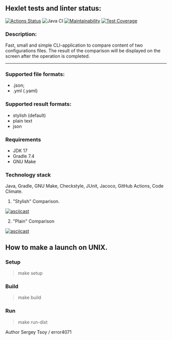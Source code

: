 ## Hexlet tests and linter status:
[![Actions Status](https://github.com/error4071/java-project-71/workflows/hexlet-check/badge.svg)](https://github.com/error4071/java-project-71/actions) ![Java CI](https://github.com/error4071/java-project-71/workflows/Java%20CI/badge.svg) [![Maintainability](https://api.codeclimate.com/v1/badges/791b448850a75f95c752/maintainability)](https://codeclimate.com/github/error4071/java-project-71/maintainability) [![Test Coverage](https://api.codeclimate.com/v1/badges/791b448850a75f95c752/test_coverage)](https://codeclimate.com/github/error4071/java-project-71/test_coverage)

### Description:
Fast, small and simple CLI-application to compare content of two configurations files. The result of the comparison will be displayed on the screen after the operation is completed.
<hr>

### Supported file formats:

* .json;
* .yml (.yaml)

### Supported result formats:

* stylish (default)
* plain text
* json

### Requirements

* JDK 17
* Gradle 7.4
* GNU Make

### Technology stack
Java, Gradle, GNU Make, Checkstyle, JUnit, Jacoco, GitHub Actions, Code Climate.

1. "Stylish" Comparison.

[![asciicast](https://asciinema.org/a/cvyISjYqd0kDbz4o3ZssMSaqL.svg)](https://asciinema.org/a/cvyISjYqd0kDbz4o3ZssMSaqL)

2. "Plain" Comparison

[![asciicast](https://asciinema.org/a/ItE8t2j0sCCj3AszLDhpiH7gd.svg)](https://asciinema.org/a/ItE8t2j0sCCj3AszLDhpiH7gd)


## How to make a launch on UNIX.

### Setup
> make setup

### Build
> make build

### Run
> make run-dist


Author
Sergey Tsoy / error4071

